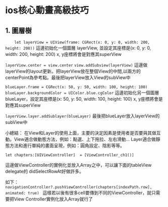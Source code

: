#  ios核心動畫高級技巧

## 1. 圖層樹

```     let layerView = UIView(frame: CGRect(x: 0, y: 0, width: 200, height: 200)) ```
這邊初始化一個圖層 layerView, 並設定其座標是(x: 0, y: 0, width: 200, height: 200)
x, y座標將會是對應其superView

``` layerView.center = view.center ```
```view.addSubview(layerView)```
這邊做layerView的layout更新。把layerView放在整個View的中間,以兩方的centerPoint為參考點。最後把layerView放入View的subView中


```blueLayer.frame = CGRect(x: 50, y: 50, width: 100, height: 100)```
```blueLayer.backgroundColor = UIColor.blue.cgColor```
這邊初始化另一個圖層 blueLayer，設定其座標是(x: 50, y: 50, width: 100, height: 100)
x, y座標將會是對應其superView

```layerView.layer.addSublayer(blueLayer)```
最後把blueLayer放入layerView的subView中

小總結：
在View和Layer的使用上面，主要的決定因素是使用者是否要與其做互動。View適合做動態方法，例如：點選、上下拖拉、左右滑動...
Layer適合做靜態方法和進行單純的畫面呈現，例如：圓角設定、陰影等等。

```let chapters:[UIViewController]  = [ViewController_ch1()] ```

這邊做ViewController的實例化並放入Array之中，可以讓下面的tableView delegate的 didSelectRowAt好做許多。

如下：
```navigationController?.pushViewController(chapters[indexPath.row], animated: true) ```
這樣若以後有很多cell要傳到不同的ViewController，就只需要把View Controller實例化放入Array就行了
